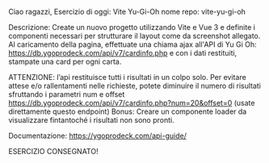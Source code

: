Ciao ragazzi,
Esercizio di oggi: Vite Yu-Gi-Oh
nome repo: vite-yu-gi-oh

Descrizione: Create un nuovo progetto utilizzando Vite e Vue 3 e definite i componenti necessari per strutturare il layout come da screenshot allegato. Al caricamento della pagina, effettuate una chiama ajax all'API di Yu Gi Oh: https://db.ygoprodeck.com/api/v7/cardinfo.php e con i dati restituiti, stampate una card per ogni carta.

ATTENZIONE: l’api restituisce tutti i risultati in un colpo solo. Per evitare attese e/o rallentamenti nelle richieste, potete diminuire il numero di risultati sfruttando i parametri num e offset
https://db.ygoprodeck.com/api/v7/cardinfo.php?num=20&offset=0 (usate direttamente questo endpoint)
Bonus: Creare un componente loader da visualizzare fintantoché i risultati non sono pronti.

Documentazione: https://ygoprodeck.com/api-guide/

ESERCIZIO CONSEGNATO!